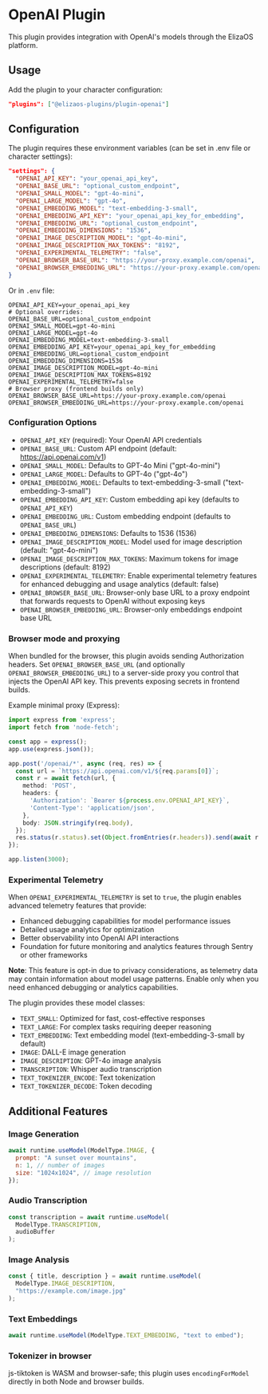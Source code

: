 # OpenAI Plugin

This plugin provides integration with OpenAI's models through the ElizaOS platform.

## Usage

Add the plugin to your character configuration:

```json
"plugins": ["@elizaos-plugins/plugin-openai"]
```

## Configuration

The plugin requires these environment variables (can be set in .env file or character settings):

```json
"settings": {
  "OPENAI_API_KEY": "your_openai_api_key",
  "OPENAI_BASE_URL": "optional_custom_endpoint",
  "OPENAI_SMALL_MODEL": "gpt-4o-mini",
  "OPENAI_LARGE_MODEL": "gpt-4o",
  "OPENAI_EMBEDDING_MODEL": "text-embedding-3-small",
  "OPENAI_EMBEDDING_API_KEY": "your_openai_api_key_for_embedding",
  "OPENAI_EMBEDDING_URL": "optional_custom_endpoint",
  "OPENAI_EMBEDDING_DIMENSIONS": "1536",
  "OPENAI_IMAGE_DESCRIPTION_MODEL": "gpt-4o-mini",
  "OPENAI_IMAGE_DESCRIPTION_MAX_TOKENS": "8192",
  "OPENAI_EXPERIMENTAL_TELEMETRY": "false",
  "OPENAI_BROWSER_BASE_URL": "https://your-proxy.example.com/openai",
  "OPENAI_BROWSER_EMBEDDING_URL": "https://your-proxy.example.com/openai"
}
```

Or in `.env` file:

```
OPENAI_API_KEY=your_openai_api_key
# Optional overrides:
OPENAI_BASE_URL=optional_custom_endpoint
OPENAI_SMALL_MODEL=gpt-4o-mini
OPENAI_LARGE_MODEL=gpt-4o
OPENAI_EMBEDDING_MODEL=text-embedding-3-small
OPENAI_EMBEDDING_API_KEY=your_openai_api_key_for_embedding
OPENAI_EMBEDDING_URL=optional_custom_endpoint
OPENAI_EMBEDDING_DIMENSIONS=1536
OPENAI_IMAGE_DESCRIPTION_MODEL=gpt-4o-mini
OPENAI_IMAGE_DESCRIPTION_MAX_TOKENS=8192
OPENAI_EXPERIMENTAL_TELEMETRY=false
# Browser proxy (frontend builds only)
OPENAI_BROWSER_BASE_URL=https://your-proxy.example.com/openai
OPENAI_BROWSER_EMBEDDING_URL=https://your-proxy.example.com/openai
```

### Configuration Options

- `OPENAI_API_KEY` (required): Your OpenAI API credentials
- `OPENAI_BASE_URL`: Custom API endpoint (default: https://api.openai.com/v1)
- `OPENAI_SMALL_MODEL`: Defaults to GPT-4o Mini ("gpt-4o-mini")
- `OPENAI_LARGE_MODEL`: Defaults to GPT-4o ("gpt-4o")
- `OPENAI_EMBEDDING_MODEL`: Defaults to text-embedding-3-small ("text-embedding-3-small")
- `OPENAI_EMBEDDING_API_KEY`: Custom embedding api key (defaults to `OPENAI_API_KEY`)
- `OPENAI_EMBEDDING_URL`: Custom embedding endpoint (defaults to `OPENAI_BASE_URL`)
- `OPENAI_EMBEDDING_DIMENSIONS`: Defaults to 1536 (1536)
- `OPENAI_IMAGE_DESCRIPTION_MODEL`: Model used for image description (default: "gpt-4o-mini")
- `OPENAI_IMAGE_DESCRIPTION_MAX_TOKENS`: Maximum tokens for image descriptions (default: 8192)
- `OPENAI_EXPERIMENTAL_TELEMETRY`: Enable experimental telemetry features for enhanced debugging and usage analytics (default: false)
- `OPENAI_BROWSER_BASE_URL`: Browser-only base URL to a proxy endpoint that forwards requests to OpenAI without exposing keys
- `OPENAI_BROWSER_EMBEDDING_URL`: Browser-only embeddings endpoint base URL

### Browser mode and proxying

When bundled for the browser, this plugin avoids sending Authorization headers. Set `OPENAI_BROWSER_BASE_URL` (and optionally `OPENAI_BROWSER_EMBEDDING_URL`) to a server-side proxy you control that injects the OpenAI API key. This prevents exposing secrets in frontend builds.

Example minimal proxy (Express):

```ts
import express from 'express';
import fetch from 'node-fetch';

const app = express();
app.use(express.json());

app.post('/openai/*', async (req, res) => {
  const url = `https://api.openai.com/v1/${req.params[0]}`;
  const r = await fetch(url, {
    method: 'POST',
    headers: {
      'Authorization': `Bearer ${process.env.OPENAI_API_KEY}`,
      'Content-Type': 'application/json',
    },
    body: JSON.stringify(req.body),
  });
  res.status(r.status).set(Object.fromEntries(r.headers)).send(await r.text());
});

app.listen(3000);
```

### Experimental Telemetry

When `OPENAI_EXPERIMENTAL_TELEMETRY` is set to `true`, the plugin enables advanced telemetry features that provide:

- Enhanced debugging capabilities for model performance issues
- Detailed usage analytics for optimization
- Better observability into OpenAI API interactions
- Foundation for future monitoring and analytics features through Sentry or other frameworks

**Note**: This feature is opt-in due to privacy considerations, as telemetry data may contain information about model usage patterns. Enable only when you need enhanced debugging or analytics capabilities.

The plugin provides these model classes:

- `TEXT_SMALL`: Optimized for fast, cost-effective responses
- `TEXT_LARGE`: For complex tasks requiring deeper reasoning
- `TEXT_EMBEDDING`: Text embedding model (text-embedding-3-small by default)
- `IMAGE`: DALL-E image generation
- `IMAGE_DESCRIPTION`: GPT-4o image analysis
- `TRANSCRIPTION`: Whisper audio transcription
- `TEXT_TOKENIZER_ENCODE`: Text tokenization
- `TEXT_TOKENIZER_DECODE`: Token decoding

## Additional Features

### Image Generation

```js
await runtime.useModel(ModelType.IMAGE, {
  prompt: "A sunset over mountains",
  n: 1, // number of images
  size: "1024x1024", // image resolution
});
```

### Audio Transcription

```js
const transcription = await runtime.useModel(
  ModelType.TRANSCRIPTION,
  audioBuffer
);
```

### Image Analysis

```js
const { title, description } = await runtime.useModel(
  ModelType.IMAGE_DESCRIPTION,
  "https://example.com/image.jpg"
);
```

### Text Embeddings

```js
await runtime.useModel(ModelType.TEXT_EMBEDDING, "text to embed");
```

### Tokenizer in browser

js-tiktoken is WASM and browser-safe; this plugin uses `encodingForModel` directly in both Node and browser builds.
